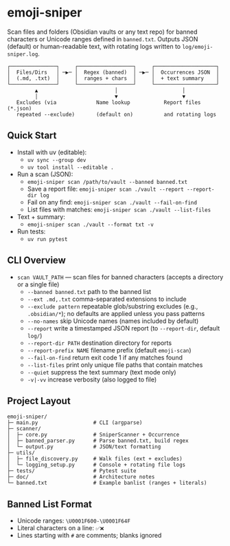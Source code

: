 # emoji-sniper

Scan files and folders (Obsidian vaults or any text repo) for banned characters or Unicode ranges defined in `banned.txt`. Outputs JSON (default) or human-readable text, with rotating logs written to `log/emoji-sniper.log`.

```
┌───────────────┐     ┌──────────────────┐     ┌────────────────────┐
│  Files/Dirs   │ ─▶─ │  Regex (banned)  │ ─▶─ │  Occurrences JSON  │
│  (.md, .txt)  │     │  ranges + chars  │     │  + text summary    │
└───────────────┘     └──────────────────┘     └────────────────────┘
         ▲                         │                     │
         │                         ▼                     ▼
   Excludes (via             Name lookup           Report files (*.json)
   repeated --exclude)       (default on)          and rotating logs
```

## Quick Start
- Install with uv (editable):
  - `uv sync --group dev`
  - `uv tool install --editable .`
- Run a scan (JSON):
  - `emoji-sniper scan /path/to/vault --banned banned.txt`
  - Save a report file: `emoji-sniper scan ./vault --report --report-dir log`
  - Fail on any find: `emoji-sniper scan ./vault --fail-on-find`
  - List files with matches: `emoji-sniper scan ./vault --list-files`
- Text + summary:
  - `emoji-sniper scan ./vault --format txt -v`
- Run tests:
  - `uv run pytest`

## CLI Overview
- `scan VAULT_PATH` — scan files for banned characters (accepts a directory or a single file)
  - `--banned banned.txt` path to the banned list
  - `--ext .md,.txt` comma-separated extensions to include
  - `--exclude pattern` repeatable glob/substring excludes (e.g., `.obsidian/*`); no defaults are applied unless you pass patterns
  - `--no-names` skip Unicode names (names included by default)
  - `--report` write a timestamped JSON report (to `--report-dir`, default `log/`)
  - `--report-dir PATH` destination directory for reports
  - `--report-prefix NAME` filename prefix (default `emoji-scan`)
  - `--fail-on-find` return exit code 1 if any matches found
  - `--list-files` print only unique file paths that contain matches
  - `--quiet` suppress the text summary (text mode only)
  - `-v|-vv` increase verbosity (also logged to file)

## Project Layout
```
emoji-sniper/
├─ main.py                  # CLI (argparse)
├─ scanner/
│  ├─ core.py               # SniperScanner + Occurrence
│  ├─ banned_parser.py      # Parse banned.txt, build regex
│  └─ output.py             # JSON/text formatting
├─ utils/
│  ├─ file_discovery.py     # Walk files (ext + excludes)
│  └─ logging_setup.py      # Console + rotating file logs
├─ tests/                   # Pytest suite
├─ doc/                     # Architecture notes
└─ banned.txt               # Example banlist (ranges + literals)
```

## Banned List Format
- Unicode ranges: `\U0001F600-\U0001F64F`
- Literal characters on a line: `✅❌`
- Lines starting with `#` are comments; blanks ignored
